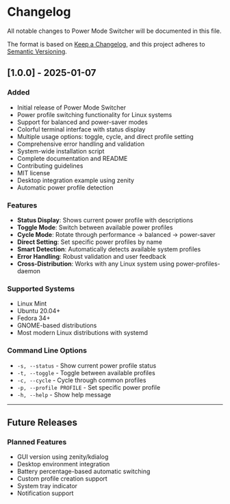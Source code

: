 # Changelog

All notable changes to Power Mode Switcher will be documented in this file.

The format is based on [Keep a Changelog](https://keepachangelog.com/en/1.0.0/),
and this project adheres to [Semantic Versioning](https://semver.org/spec/v2.0.0.html).

## [1.0.0] - 2025-01-07

### Added
- Initial release of Power Mode Switcher
- Power profile switching functionality for Linux systems
- Support for balanced and power-saver modes
- Colorful terminal interface with status display
- Multiple usage options: toggle, cycle, and direct profile setting
- Comprehensive error handling and validation
- System-wide installation script
- Complete documentation and README
- Contributing guidelines
- MIT license
- Desktop integration example using zenity
- Automatic power profile detection

### Features
- **Status Display**: Shows current power profile with descriptions
- **Toggle Mode**: Switch between available power profiles
- **Cycle Mode**: Rotate through performance → balanced → power-saver
- **Direct Setting**: Set specific power profiles by name
- **Smart Detection**: Automatically detects available system profiles
- **Error Handling**: Robust validation and user feedback
- **Cross-Distribution**: Works with any Linux system using power-profiles-daemon

### Supported Systems
- Linux Mint
- Ubuntu 20.04+
- Fedora 34+
- GNOME-based distributions
- Most modern Linux distributions with systemd

### Command Line Options
- `-s, --status` - Show current power profile status
- `-t, --toggle` - Toggle between available profiles
- `-c, --cycle` - Cycle through common profiles
- `-p, --profile PROFILE` - Set specific power profile
- `-h, --help` - Show help message

---

## Future Releases

### Planned Features
- GUI version using zenity/kdialog
- Desktop environment integration
- Battery percentage-based automatic switching
- Custom profile creation support
- System tray indicator
- Notification support
